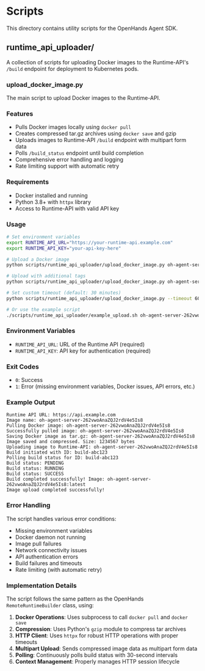 # Scripts

This directory contains utility scripts for the OpenHands Agent SDK.

## runtime_api_uploader/

A collection of scripts for uploading Docker images to the Runtime-API's `/build` endpoint for deployment to Kubernetes pods.

### upload_docker_image.py

The main script to upload Docker images to the Runtime-API.

### Features

- Pulls Docker images locally using `docker pull`
- Creates compressed tar.gz archives using `docker save` and gzip
- Uploads images to Runtime-API `/build` endpoint with multipart form data
- Polls `/build_status` endpoint until build completion
- Comprehensive error handling and logging
- Rate limiting support with automatic retry

### Requirements

- Docker installed and running
- Python 3.8+ with `httpx` library
- Access to Runtime-API with valid API key

### Usage

```bash
# Set environment variables
export RUNTIME_API_URL="https://your-runtime-api.example.com"
export RUNTIME_API_KEY="your-api-key-here"

# Upload a Docker image
python scripts/runtime_api_uploader/upload_docker_image.py oh-agent-server-262vwoAnaZQJ2rdV4e5Is8

# Upload with additional tags
python scripts/runtime_api_uploader/upload_docker_image.py oh-agent-server-262vwoAnaZQJ2rdV4e5Is8 latest stable

# Set custom timeout (default: 30 minutes)
python scripts/runtime_api_uploader/upload_docker_image.py --timeout 60 oh-agent-server-262vwoAnaZQJ2rdV4e5Is8

# Or use the example script
./scripts/runtime_api_uploader/example_upload.sh oh-agent-server-262vwoAnaZQJ2rdV4e5Is8
```

### Environment Variables

- `RUNTIME_API_URL`: URL of the Runtime API (required)
- `RUNTIME_API_KEY`: API key for authentication (required)

### Exit Codes

- `0`: Success
- `1`: Error (missing environment variables, Docker issues, API errors, etc.)

### Example Output

```
Runtime API URL: https://api.example.com
Image name: oh-agent-server-262vwoAnaZQJ2rdV4e5Is8
Pulling Docker image: oh-agent-server-262vwoAnaZQJ2rdV4e5Is8
Successfully pulled image: oh-agent-server-262vwoAnaZQJ2rdV4e5Is8
Saving Docker image as tar.gz: oh-agent-server-262vwoAnaZQJ2rdV4e5Is8
Image saved and compressed. Size: 1234567 bytes
Uploading image to Runtime-API: oh-agent-server-262vwoAnaZQJ2rdV4e5Is8
Build initiated with ID: build-abc123
Polling build status for ID: build-abc123
Build status: PENDING
Build status: RUNNING
Build status: SUCCESS
Build completed successfully! Image: oh-agent-server-262vwoAnaZQJ2rdV4e5Is8:latest
Image upload completed successfully!
```

### Error Handling

The script handles various error conditions:

- Missing environment variables
- Docker daemon not running
- Image pull failures
- Network connectivity issues
- API authentication errors
- Build failures and timeouts
- Rate limiting (with automatic retry)

### Implementation Details

The script follows the same pattern as the OpenHands `RemoteRuntimeBuilder` class, using:

1. **Docker Operations**: Uses subprocess to call `docker pull` and `docker save`
2. **Compression**: Uses Python's `gzip` module to compress tar archives
3. **HTTP Client**: Uses `httpx` for robust HTTP operations with proper timeouts
4. **Multipart Upload**: Sends compressed image data as multipart form data
5. **Polling**: Continuously polls build status with 30-second intervals
6. **Context Management**: Properly manages HTTP session lifecycle